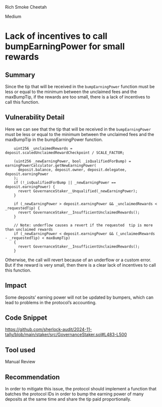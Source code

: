 Rich Smoke Cheetah

Medium

# Lack of incentives to call bumpEarningPower for small rewards

## Summary
Since the tip that will be received in the `bumpEarningPower` function must be less or equal to the minimum between the unclaimed fees and the maxBumpTip, if the rewards are too small, there is a lack of incentives to call this function.

## Vulnerability Detail
Here we can see that the tip that will be received in the `bumpEarningPower` must be less or equal to the minimum between the unclaimed fees and the maxBumpTip in the bumpEarningPower function.

```solidity
    uint256 _unclaimedRewards = deposit.scaledUnclaimedRewardCheckpoint / SCALE_FACTOR;

    (uint256 _newEarningPower, bool _isQualifiedForBump) = earningPowerCalculator.getNewEarningPower(
      deposit.balance, deposit.owner, deposit.delegatee, deposit.earningPower
    );
    if (!_isQualifiedForBump || _newEarningPower == deposit.earningPower) {
      revert GovernanceStaker__Unqualified(_newEarningPower);
    }

    if (_newEarningPower > deposit.earningPower && _unclaimedRewards < _requestedTip) {
      revert GovernanceStaker__InsufficientUnclaimedRewards();
    }

    // Note: underflow causes a revert if the requested  tip is more than unclaimed rewards
    if (_newEarningPower < deposit.earningPower && (_unclaimedRewards - _requestedTip) < maxBumpTip)
    {
      revert GovernanceStaker__InsufficientUnclaimedRewards();
    }

```
Otherwise, the call will revert because of an underflow or a custom error. But if the reward is very small, then there is a clear lack of incentives to call this function.


## Impact
Some deposits’ earning power will not be updated by bumpers, which can lead to problems in the protocol’s accounting.

## Code Snippet
https://github.com/sherlock-audit/2024-11-tally/blob/main/staker/src/GovernanceStaker.sol#L483-L500
## Tool used

Manual Review

## Recommendation
In order to mitigate this issue, the protocol should implement a function that batches the protocol IDs in order to bump the earning power of many deposits at the same time and share the tip paid proportionally.